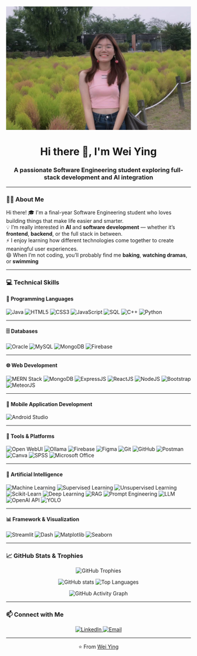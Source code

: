 <!-- PROFILE HEADER -->
<p align="center">
  <img src="https://github.com/weiiiiying/weiiiiying/blob/main/Informal%20pic2.jpg" alt="Header Image" />
</p>

<h1 align="center">Hi there 👋, I'm Wei Ying</h1>
<h3 align="center">A passionate Software Engineering student exploring full-stack development and AI integration</h3>

---

### 👩‍💻 About Me
Hi there!
🎓 I'm a final-year Software Engineering student who loves building things that make life easier and smarter.  
💡 I’m really interested in **AI** and **software development** — whether it’s **frontend**, **backend**, or the full stack in between.  
⚡ I enjoy learning how different technologies come together to create meaningful user experiences.  
😄 When I’m not coding, you’ll probably find me **baking**, **watching dramas**, or **swimming**


---

### 💻 Technical Skills

#### 🧠 Programming Languages
![Java](https://img.shields.io/badge/Java-ED8B00?style=for-the-badge&logo=openjdk&logoColor=white)
![HTML5](https://img.shields.io/badge/HTML5-E34F26?style=for-the-badge&logo=html5&logoColor=white)
![CSS3](https://img.shields.io/badge/CSS3-1572B6?style=for-the-badge&logo=css3&logoColor=white)
![JavaScript](https://img.shields.io/badge/JavaScript-F7DF1E?style=for-the-badge&logo=javascript&logoColor=black)
![SQL](https://img.shields.io/badge/SQL-003B57?style=for-the-badge&logo=postgresql&logoColor=white)
![C++](https://img.shields.io/badge/C++-00599C?style=for-the-badge&logo=cplusplus&logoColor=white)
![Python](https://img.shields.io/badge/Python-3776AB?style=for-the-badge&logo=python&logoColor=white)

---

#### 🗄️ Databases
![Oracle](https://img.shields.io/badge/Oracle-F80000?style=for-the-badge&logo=oracle&logoColor=white)
![MySQL](https://img.shields.io/badge/MySQL-4479A1?style=for-the-badge&logo=mysql&logoColor=white)
![MongoDB](https://img.shields.io/badge/MongoDB-4EA94B?style=for-the-badge&logo=mongodb&logoColor=white)
![Firebase](https://img.shields.io/badge/Firebase-FFCA28?style=for-the-badge&logo=firebase&logoColor=black)

---

#### 🌐 Web Development
![MERN Stack](https://img.shields.io/badge/MERN%20Stack-3C873A?style=for-the-badge&logo=react&logoColor=white)
![MongoDB](https://img.shields.io/badge/MongoDB-4EA94B?style=for-the-badge&logo=mongodb&logoColor=white)
![ExpressJS](https://img.shields.io/badge/Express.js-404D59?style=for-the-badge)
![ReactJS](https://img.shields.io/badge/ReactJS-61DAFB?style=for-the-badge&logo=react&logoColor=black)
![NodeJS](https://img.shields.io/badge/Node.js-43853D?style=for-the-badge&logo=node.js&logoColor=white)
![Bootstrap](https://img.shields.io/badge/Bootstrap-7952B3?style=for-the-badge&logo=bootstrap&logoColor=white)
![MeteorJS](https://img.shields.io/badge/MeteorJS-de4f4f?style=for-the-badge&logo=meteor&logoColor=white)

---

#### 📱 Mobile Application Development
![Android Studio](https://img.shields.io/badge/Android%20Studio-3DDC84?style=for-the-badge&logo=androidstudio&logoColor=white)

---

#### 🧰 Tools & Platforms
![Open WebUI](https://img.shields.io/badge/Open%20WebUI-0078D4?style=for-the-badge&logo=web&logoColor=white)
![Ollama](https://img.shields.io/badge/Ollama-000000?style=for-the-badge&logo=ollama&logoColor=white)
![Firebase](https://img.shields.io/badge/Firebase-FFCA28?style=for-the-badge&logo=firebase&logoColor=black)
![Figma](https://img.shields.io/badge/Figma-F24E1E?style=for-the-badge&logo=figma&logoColor=white)
![Git](https://img.shields.io/badge/Git-F05032?style=for-the-badge&logo=git&logoColor=white)
![GitHub](https://img.shields.io/badge/GitHub-181717?style=for-the-badge&logo=github)
![Postman](https://img.shields.io/badge/Postman-FF6C37?style=for-the-badge&logo=postman&logoColor=white)
![Canva](https://img.shields.io/badge/Canva-00C4CC?style=for-the-badge&logo=canva&logoColor=white)
![SPSS](https://img.shields.io/badge/SPSS-007ACC?style=for-the-badge)
![Microsoft Office](https://img.shields.io/badge/Microsoft%20Office-D83B01?style=for-the-badge&logo=microsoftoffice&logoColor=white)

---

#### 🤖 Artificial Intelligence
![Machine Learning](https://img.shields.io/badge/Machine%20Learning-102230?style=for-the-badge)
![Supervised Learning](https://img.shields.io/badge/Supervised%20Learning-00BFFF?style=for-the-badge)
![Unsupervised Learning](https://img.shields.io/badge/Unsupervised%20Learning-1E90FF?style=for-the-badge)
![Scikit-Learn](https://img.shields.io/badge/Scikit--learn-F7931E?style=for-the-badge&logo=scikitlearn&logoColor=white)
![Deep Learning](https://img.shields.io/badge/Deep%20Learning-FF6F00?style=for-the-badge)
![RAG](https://img.shields.io/badge/Retrieval--Augmented%20Generation%20(RAG)-4B0082?style=for-the-badge)
![Prompt Engineering](https://img.shields.io/badge/Prompt%20Engineering-FF69B4?style=for-the-badge)
![LLM](https://img.shields.io/badge/Large%20Language%20Models%20(LLM)-800080?style=for-the-badge)
![OpenAI API](https://img.shields.io/badge/OpenAI%20API-007ACC?style=for-the-badge)
![YOLO](https://img.shields.io/badge/YOLO-404D59?style=for-the-badge)

---

#### 📊 Framework & Visualization
![Streamlit](https://img.shields.io/badge/Streamlit-FF4B4B?style=for-the-badge&logo=streamlit&logoColor=white)
![Dash](https://img.shields.io/badge/Dash-008DE4?style=for-the-badge)
![Matplotlib](https://img.shields.io/badge/Matplotlib-11557C?style=for-the-badge)
![Seaborn](https://img.shields.io/badge/Seaborn-4C72B0?style=for-the-badge)

---

### 📈 GitHub Stats & Trophies

<p align="center">
  <img src="https://github-profile-trophy.vercel.app/?username=weiiiiying&theme=dracula&no-bg=true&no-frame=true&column=5&title=Repositories,Experience,Commits,Followers,PullRequest" alt="GitHub Trophies" />
</p>


<p align="center">
  <img src="https://github-readme-stats.vercel.app/api?username=weiiiiying&show_icons=true&theme=tokyonight" alt="GitHub stats" />
  <img src="https://github-readme-stats.vercel.app/api/top-langs/?username=weiiiiying&layout=compact&theme=tokyonight" alt="Top Languages" />
</p>

<p align="center">
  <img src="https://github-readme-activity-graph.vercel.app/graph?username=weiiiiying&theme=tokyo-night" alt="GitHub Activity Graph" />
</p>

---

### 📫 Connect with Me
<p align="center">
  <a href="https://www.linkedin.com/in/wei-ying-ooi-107ba3289/" target="_blank">
    <img src="https://img.shields.io/badge/LinkedIn-0A66C2?style=for-the-badge&logo=linkedin&logoColor=white" alt="LinkedIn"/>
  </a>
  <a href="mailto:ooiweiying6211@example.com">
    <img src="https://img.shields.io/badge/Email-D14836?style=for-the-badge&logo=gmail&logoColor=white" alt="Email"/>
  </a>
</p>

---

<p align="center">⭐️ From <a href="https://github.com/weiiiiying">Wei Ying</a></p>
